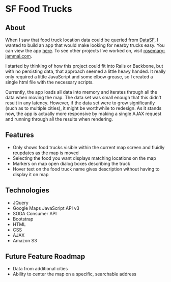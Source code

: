 SF Food Trucks
==============

About
-----

When I saw that food truck location data could be queried from [DataSF](https://data.sfgov.org/Economy-and-Community/Mobile-Food-Facility-Permit/rqzj-sfat?), I wanted to build an app that would make looking for nearby trucks easy. You can view the app [here](http://rosemary-jammal.com/food_truck_locator/food_trucks.html). To see other projects I've worked on, visit [rosemary-jammal.com](http://rosemary-jammal.com). 

I started by thinking of how this project could fit into Rails or Backbone, but with no persisting data, that approach seemed a little heavy handed. It really only required a little JavaScript and some elbow grease, so I created a single html file with the necessary scripts. 

Currently, the app loads all data into memory and iterates through all the data when moving the map. The data set was small enough that this didn't result in any latency. However, if the data set were to grow significantly (such as to multiple cities), it might be worthwhile to redesign. As it stands now, the app is actually more responsive by making a single AJAX request and running through all the results when rendering. 

Features
--------

* Only shows food trucks visible within the current map screen and fluidly reupdates as the map is moved
* Selecting the food you want displays matching locations on the map
* Markers on map open dialog boxes describing the truck
* Hover text on the food truck name gives description without having to display it on map

Technologies
------------

* JQuery
* Google Maps JavaScript API v3
* SODA Consumer API
* Bootstrap
* HTML
* CSS
* AJAX
* Amazon S3

Future Feature Roadmap
----------------------

* Data from additional cities
* Ability to center the map on a specific, searchable address